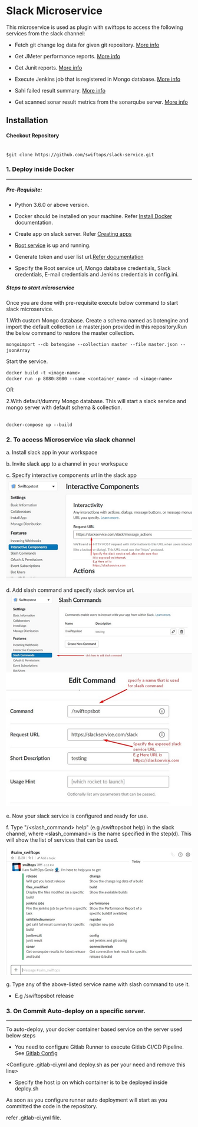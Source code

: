 # Slack Microservice

This microservice is used as plugin with swiftops to access the following services from the slack channel:

* Fetch git change log data for given git repository. [More info](https://github.com/swiftops/git_change_log.git)

* Get JMeter performance reports. [More info](https://github.com/swiftops/jmeter-performance-report-parser.git)

* Get Junit reports. [More info](https://github.com/swiftops/junit_result_aggregation.git)

* Execute Jenkins job that is registered in Mongo database. [More info](https://github.com/swiftops/jenkins-service.git)

* Sahi failed result summary. [More info](https://github.com/swiftops/sahi-automation-result-parser.git)

* Get scanned sonar result metrics from the sonarqube server. [More info](https://github.com/swiftops/sonar-metrics.git)



## Installation

#### Checkout Repository

```

$git clone https://github.com/swiftops/slack-service.git

```

### 1. Deploy inside Docker

---

##### Pre-Requisite:

* Python 3.6.0 or above version.

* Docker should be installed on your machine. Refer [Install Docker](https://www.digitalocean.com/community/tutorials/how-to-install-and-use-docker-on-ubuntu-16-04) documentation.

* Create app on slack server. Refer [Creating apps](https://api.slack.com/slack-apps#creating_apps)

* [Root service](https://github.com/swiftops/root-service.git) is up and running.

* Generate token and user list url.[Refer documentation](https://api.slack.com/methods/users.list/test)

* Specify the Root service url, Mongo database credentials, Slack credentials, E-mail credentials and Jenkins credentials in config.ini.



##### Steps to start microservice

Once you are done with pre-requisite execute below command to start slack microservice.



1.With custom Mongo database.
Create a schema named as botengine and import the default collection i.e master.json provided in this repository.Run the below command to restore the master collection.
```
mongoimport --db botengine --collection master --file master.json --jsonArray
```
Start the service.
```
docker build -t <image-name> .
docker run -p 8080:8080 --name <container_name> -d <image-name>
```
OR



2.With default/dummy Mongo database. This will start a slack service and mongo server with default schema & collection.

```

docker-compose up --build

```

### 2. To access Microservice via slack channel

a. Install slack app in your workspace

b. Invite slack app to a channel in your workspace

c. Specify interactive components url in the slack app
![alt text](img/interact.jpg)

d. Add slash command and specify slack service url.
![alt text](img/slash1.jpg)
![alt text](img/slash2.jpg)

e. Now your slack service is configured and ready for use. 

f. Type "/<slash_command> help" (e.g /swiftopsbot help) in the slack channel, where <slash_command> is the name specified in the step(d). This will show the list of services that can be used.

![alt text](img/help.jpg)

g. Type any of the above-listed service name with slash command to use it.
* E.g /swiftopsbot release



### 3. On Commit Auto-deploy on a specific server.

---

To auto-deploy, your docker container based service on the server used below steps

* You need to configure Gitlab Runner to execute Gitlab CI/CD Pipeline. See [Gitlab Config](https://docs.gitlab.com/runner/install)

<Configure .gitlab-ci.yml and deploy.sh as per your need and remove this line>

* Specify the host ip on which container is to be deployed inside deploy.sh



As soon as you configure runner auto deployment will start as you committed the code in the repository.

refer .gitlab-ci.yml file.

